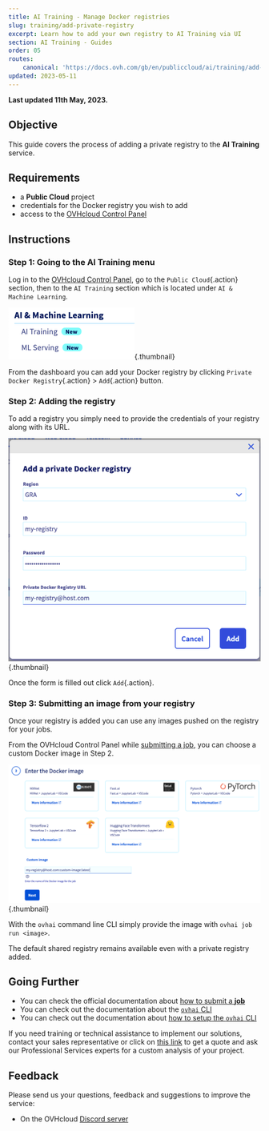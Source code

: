```yaml
---
title: AI Training - Manage Docker registries
slug: training/add-private-registry
excerpt: Learn how to add your own registry to AI Training via UI
section: AI Training - Guides
order: 05
routes:
    canonical: 'https://docs.ovh.com/gb/en/publiccloud/ai/training/add-private-registry/'
updated: 2023-05-11
---
```


**Last updated 11th May, 2023.**

## Objective

This guide covers the process of adding a private registry to the **AI Training** service.

## Requirements

-   a **Public Cloud** project
-   credentials for the Docker registry you wish to add
-   access to the [OVHcloud Control Panel](https://www.ovh.com/auth/?action=gotomanager&from=https://www.ovh.es/&ovhSubsidiary=es)

## Instructions

### Step 1: Going to the AI Training menu

Log in to the [OVHcloud Control Panel](https://www.ovh.com/auth/?action=gotomanager&from=https://www.ovh.es/&ovhSubsidiary=es), go to the `Public Cloud`{.action} section, then to the `AI Training` section which is located under `AI & Machine Learning`.

![image](images/00_training_menu.png){.thumbnail}

From the dashboard you can add your Docker registry by clicking `Private Docker Registry`{.action} > `Add`{.action} button.

### Step 2: Adding the registry

To add a registry you simply need to provide the credentials of your registry along with its URL.

![add registry form](images/01_add_registry_form.png){.thumbnail}

Once the form is filled out click `Add`{.action}.

### Step 3: Submitting an image from your registry

Once your registry is added you can use any images pushed on the registry for your jobs.

From the OVHcloud Control Panel while [submitting a job](https://docs.ovh.com/es/publiccloud/ai/training/submit-job), you can choose a custom Docker image in Step 2.

![custom docker image](images/02_submit_image_custom.png){.thumbnail}

With the `ovhai` command line CLI simply provide the image with `ovhai job run <image>`.

The default shared registry remains available even with a private registry added.

## Going Further

-   You can check the official documentation about [how to submit a **job**](https://docs.ovh.com/es/publiccloud/ai/training/submit-job)
-   You can check out the documentation about the [`ovhai` CLI](https://docs.ovh.com/es/publiccloud/ai/cli/overview-cli)
-   You can check out the documentation about [how to setup the `ovhai` CLI](https://docs.ovh.com/es/publiccloud/ai/cli/install-client)

If you need training or technical assistance to implement our solutions, contact your sales representative or click on [this link](https://www.ovhcloud.com/es-es/professional-services/) to get a quote and ask our Professional Services experts for a custom analysis of your project.

## Feedback

Please send us your questions, feedback and suggestions to improve the service:

- On the OVHcloud [Discord server](https://discord.com/invite/vXVurFfwe9) 
